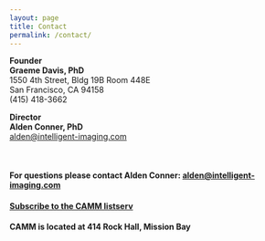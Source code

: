 ```yaml
---
layout: page
title: Contact
permalink: /contact/
---
```


**Founder  
Graeme Davis, PhD**           
1550 4th Street, Bldg 19B Room 448E  
San Francisco, CA 94158  
(415) 418-3662

**Director   
Alden Conner, PhD**     
    <alden@intelligent-imaging.com>

<br>

#### For questions please contact Alden Conner: <alden@intelligent-imaging.com>

#### [Subscribe to the CAMM listserv](https://listsrv.ucsf.edu/cgi-bin/wa?SUBED1=CAMM_USERS&A=1)

#### CAMM is located at 414 Rock Hall, Mission Bay
